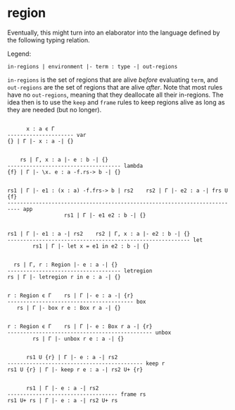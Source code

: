 # region

Eventually, this might turn into an elaborator into the language defined by the
following typing relation.

Legend:
```
in-regions | environment |- term : type -| out-regions
```

`in-regions` is the set of regions that are alive _before_ evaluating `term`,
and `out-regions` are the set of regions that are alive _after_.  Note that
most rules have no `out-regions`, meaning that they deallocate all their
in-regions. The idea then is to use the `keep` and `frame` rules to keep
regions alive as long as they are needed (but no longer).

```

      x : a ϵ Γ
--------------------- var
{} | Γ |- x : a -| {}


    rs | Γ, x : a |- e : b -| {}
------------------------------------ lambda
{f} | Γ |- \x. e : a -f.rs-> b -| {}


rs1 | Γ |- e1 : (x : a) -f.frs-> b | rs2    rs2 | Γ |- e2 : a -| frs U {f}
-------------------------------------------------------------------------- app
                  rs1 | Γ |- e1 e2 : b -| {}


rs1 | Γ |- e1 : a -| rs2    rs2 | Γ, x : a |- e2 : b -| {}
---------------------------------------------------------- let
        rs1 | Γ |- let x = e1 in e2 : b -| {}


  rs | Γ, r : Region |- e : a -| {}
------------------------------------ letregion
rs | Γ |- letregion r in e : a -| {}


r : Region ϵ Γ    rs | Γ |- e : a -| {r}
---------------------------------------- box
   rs | Γ |- box r e : Box r a -| {}


r : Region ϵ Γ    rs | Γ |- e : Box r a -| {r}
---------------------------------------------- unbox
        rs | Γ |- unbox r e : a -| {}


      rs1 U {r} | Γ |- e : a -| rs2
------------------------------------------- keep r
rs1 U {r} | Γ |- keep r e : a -| rs2 U+ {r}


      rs1 | Γ |- e : a -| rs2
----------------------------------- frame rs
rs1 U+ rs | Γ |- e : a -| rs2 U+ rs

```
